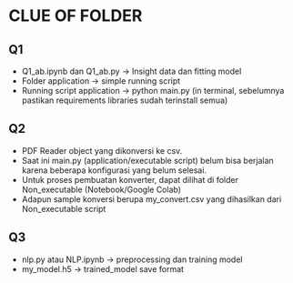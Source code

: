 # CLUE OF FOLDER

## Q1 
- Q1_ab.ipynb dan Q1_ab.py -> Insight data dan fitting model
- Folder application -> simple running script 
- Running script application -> python main.py (in terminal, sebelumnya pastikan requirements libraries sudah terinstall semua)

## Q2
- PDF Reader object yang dikonversi ke csv.
- Saat ini main.py (application/executable script) belum bisa berjalan karena beberapa konfigurasi yang belum selesai.
- Untuk proses pembuatan konverter, dapat dilihat di folder Non_executable (Notebook/Google Colab) 
- Adapun sample konversi berupa my_convert.csv yang dihasilkan dari Non_executable script

## Q3
- nlp.py atau NLP.ipynb -> preprocessing dan training model
- my_model.h5 -> trained_model save format
